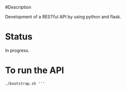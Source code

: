 #Description

Development of a RESTful API by using python and flask.

# Status
In progress.

# To run the API

```pipenv install
./bootstrap.sh '''

